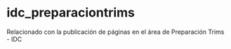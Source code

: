 # idc_preparaciontrims
Relacionado con la publicación de páginas en el área de Preparación Trims - IDC
